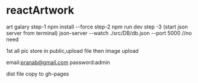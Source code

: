 # reactArtwork
art galary
step-1 
npm install --force
step-2
npm run dev
step -3 (start json server from terminal)
json-server --watch ./src/DB/db.json --port 5000   //no need

1st all pic store in public,upload file then image upload

email:pranab@gmail.com
password:admin

dist file copy to gh-pages
